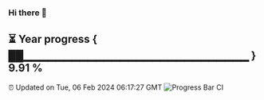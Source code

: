### Hi there 👋
⏳ Year progress { ██▁▁▁▁▁▁▁▁▁▁▁▁▁▁▁▁▁▁▁▁▁▁▁▁▁▁▁▁ } 9.91 %
---
⏰ Updated on Tue, 06 Feb 2024 06:17:27 GMT
![Progress Bar CI](https://github.com/liununu/liununu/workflows/Progress%20Bar%20CI/badge.svg)
